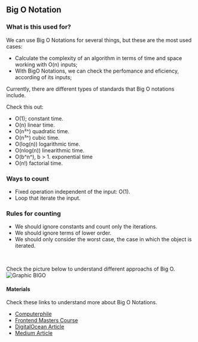 ## Big O Notation

### What is this used for?

We can use Big O Notations for several things, but these are the most used cases:

- Calculate the complexity of an algorithm in terms of time and space working with O(n) inputs;
- With BigO Notations, we can check the perfomance and eficiency, according of its inputs;

Currently, there are different types of standards that Big O notations include.

Check this out: 

- O(1); constant time.
- O(n) linear time.
- O(n²^) quadratic time.
- O(n³^) cubic time.
- O(log(n)) logarithmic time.
- O(nlog(n)) linearithmic time.
- O(b^n^), b > 1. exponential time
- O(n!) factorial time.

### Ways to count

- Fixed operation independent of the input: O(1).
- Loop that iterate the input.

### Rules for counting

- We should ignore constants and count only the iterations.
- We should ignore terms of lower order.
- We should only consider the worst case, the case in which the object is iterated.

<br>

Check the picture below to understand different approachs of Big O.
![Graphic BIGO](https://assets.digitalocean.com/articles/alligator/js/big-o-notation/o-complexity.png)

#### Materials
Check these links to understand more about Big O Notations.
- [Computerphile](https://www.youtube.com/watch?v=kgBjXUE_Nwc)
- [Frontend Masters Course](https://frontendmasters.com/courses/algorithms/arrays-data-structure/)
- [DigitalOcean Article](https://www.digitalocean.com/community/tutorials/js-big-o-notation)
- [Medium Article](https://medium.com/@erichnyaga1/the-big-o-notation-in-typescript-7f0a0221969d)
